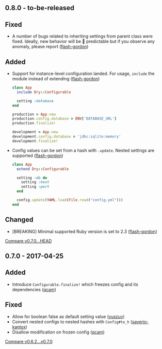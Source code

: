 ## 0.8.0 - to-be-released

## Fixed

* A number of bugs related to inheriting settings from parent class were fixed. Ideally, new behavior will be :100: predictable but if you observe any anomaly, please report ([flash-gordon](https://github.com/flash-gordon))

## Added

* Support for instance-level configuration landed. For usage, `include` the module instead of extending ([flash-gordon](https://github.com/flash-gordon))
  ```ruby
  class App
    include Dry::Configurable

    setting :database
  end

  production = App.new
  production.config.database = ENV['DATABASE_URL']
  production.finalize!

  development = App.new
  development.config.database = 'jdbc:sqlite:memory'
  development.finalize!
  ```
* Config values can be set from a hash with `.update`. Nested settings are supported ([flash-gordon](https://github.com/flash-gordon))
  ```ruby
  class App
    extend Dry::Configurable

    setting :db do
      setting :host
      setting :port
    end

    config.update(YAML.load(File.read("config.yml")))
  end
  ```

## Changed

* [BREAKING] Minimal supported Ruby version is set to 2.3 ([flash-gordon](https://github.com/flash-gordon))

[Compare v0.7.0...HEAD](https://github.com/dry-rb/dry-configurable/compare/v0.7.0...HEAD)

## 0.7.0 - 2017-04-25

## Added

* Introduce `Configurable.finalize!` which freezes config and its dependencies ([qcam](https://github.com/qcam))

## Fixed

* Allow for boolean false as default setting value ([yuszuv](https://github.com/yuszuv))
* Convert nested configs to nested hashes with `Config#to_h` ([saverio-kantox](https://github.com/saverio-kantox))
* Disallow modification on frozen config ([qcam](https://github.com/qcam))

[Compare v0.6.2...v0.7.0](https://github.com/dry-rb/dry-configurable/compare/v0.6.2...v0.7.0)
